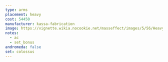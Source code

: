 ```yaml
---
type: arms
placement: heavy
cost: 54450
manufacturer: kassa-fabrication
image: https://vignette.wikia.nocookie.net/masseffect/images/5/56/Heavy-human-Colossus.png/revision/latest/scale-to-width-down/160?cb=20100209161006
notes:
  - ac
  - set_bonus
andromeda: false
set: colossus
---
```

